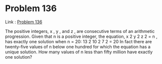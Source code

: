 Problem 136
=======

Link : [Problem 136](http://projecteuler.net/problem=136 "Problem 136")
 
 The positive integers,  x ,  y , and  z , are consecutive terms of an arithmetic progression. Given that  n  is a positive integer, the equation,  x  2     y  2     z  2  =  n , has exactly one solution when  n  = 20: 
 13 2    10 2    7 2  = 20 
 In fact there are twenty-five values of  n  below one hundred for which the equation has a unique solution. 
 How many values of  n  less than fifty million have exactly one solution? 

  
